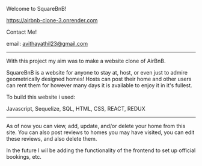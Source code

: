 Welcome to SquareBnB!

https://airbnb-clone-3.onrender.com

Contact Me!

email: avithayathil23@gmail.com

---------------------------------------------------------

With this project my aim was to make a website clone of AirBnB.

SquareBnB is a website for anyone to stay at, host, or even just to admire geometrically designed homes!
Hosts can post their home and other users can rent them for however many days it is available to enjoy it in it's fullest.

To build this website i used:

Javascript, Sequelize, SQL, HTML, CSS, REACT, REDUX

----------------------------------------------------------

As of now you can view, add, update, and/or delete your home from this site. You can also post reviews to homes you may have visited, you can edit these reviews, and also delete them.

In the future I wil be adding the functionality of the frontend to set up official bookings, etc.

